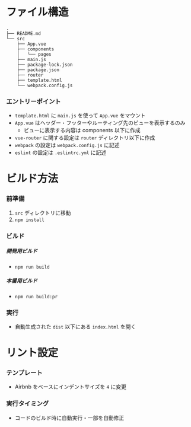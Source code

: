 # ファイル構造
```
.
├── README.md
└── src
    ├── App.vue
    ├── components
    │   └── pages
    ├── main.js
    ├── package-lock.json
    ├── package.json
    ├── router
    ├── template.html
    └── webpack.config.js
```

### エントリーポイント
- `template.html` に `main.js` を使って `App.vue` をマウント
- `App.vue` はヘッダー・フッターやルーティング先のビューを表示するのみ
    - ビューに表示する内容は components 以下に作成
- `vue-router` に関する設定は `router` ディレクトリ以下に作成
- `webpack` の設定は `webpack.config.js` に記述
- `eslint` の設定は `.eslintrc.yml` に記述

# ビルド方法
### 前準備
1. `src` ディレクトリに移動
2. `npm install`

### ビルド
##### 開発用ビルド
- `npm run build`

##### 本番用ビルド
- `npm run build:pr`

### 実行
- 自動生成された `dist` 以下にある `index.html` を開く

# リント設定
### テンプレート
- Airbnb をベースにインデントサイズを `4` に変更

### 実行タイミング
- コードのビルド時に自動実行・一部を自動修正